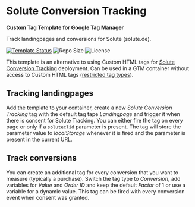 # Solute Conversion Tracking

**Custom Tag Template for Google Tag Manager**

Track landingpages and conversions for Solute (solute.de).   

[![Template Status](https://img.shields.io/badge/Community%20Template%20Gallery%20Status-published-green)](https://tagmanager.google.com/gallery/#/owners/mbaersch/templates/solute-conversion-tag) ![Repo Size](https://img.shields.io/github/repo-size/mbaersch/solute-conversion-tag) ![License](https://img.shelds.io/github/license/mbaersch/solute-conversion-tag)

This template is an alternative to using Custom HTML tags for [Solute Conversion Tracking](https://www.solute.de/eng/support/shopsystems/conversiontracking/) deployment. Can be used in a GTM container without access to Custom HTML tags ([restricted tag types](https://developers.google.com/tag-platform/tag-manager/restrict)).  

## Tracking landingpages 
Add the template to your container, create a new *Solute Conversion Tracking* tag with the default tag tape *Landingpage* and trigger it when there is consent for Solute Tracking. You can either fire the tag on every page or only if a `soluteclid` parameter is present. The tag will store the parameter value to *localStorage* whenever it is fired and the parameter is present in the current URL.

## Track conversions
You can create an additional tag for every conversion that you want to measure (typically a purchase). Switch the tag type to *Conversion*, add variables for *Value* and *Order ID* and keep the default *Factor* of 1 or use a variable for a dynamic value. This tag can be fired with every conversion event when consent was granted.      

